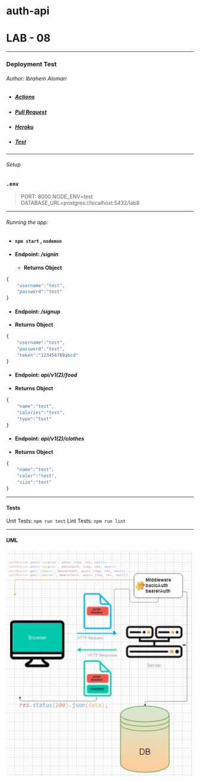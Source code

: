 # auth-api



# LAB - 08
---
### Deployment Test

###### Author: Ibrahem Alomari

* ##### [Actions](https://github.com/ibrahemomari/auth-api/actions)
* ##### [Pull Request](https://github.com/ibrahemomari/auth-api/pull/1)
* ##### [Heroku](https://ibrahem-auth-api.herokuapp.com/)
* ##### [Test](https://javascript-401.netlify.app/bearer-auth)

---
###### Setup


### `.env`
 > PORT: 8000
NODE_ENV=test
DATABASE_URL=postgres://localhost:5432/lab8

---

###### Running the app:

* ####  `npm start` , `nodemon`

* #### Endpoint: */signin*
    * **Returns Object**

```javascript
{
    "username":"test",
    "password":"test"
}
```

* #### Endpoint: */signup*
* **Returns Object**

```javascript
{
    "username":"test",
    "password":"test",
    "token":"123456789abcd"
}
```

* #### Endpoint: *api/v1(2)/food*
* **Returns Object**

```javascript
{
    "name":"test",
    "calories":"test",
    "type":"test"
}
```

* #### Endpoint: *api/v1(2)/clothes*
* **Returns Object**

```javascript
{
    "name":"test",
    "color":"test",
    "size":"test"
}
```

---

#### Tests
Unit Tests: `npm run test`
Lint Tests: `npm run lint`

---

#### UML

<img src="https://raw.githubusercontent.com/ibrahemomari/bearer-auth/main/bearer.jpg" alt="drawing" style="width:500px;"/>



